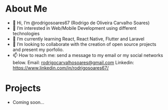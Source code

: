 # About Me

- 👋 Hi, I’m @rodrigosoares67 (Rodrigo de Oliveira Carvalho Soares)
- 👀 I’m interested in Web/Mobile Development using different technologies
- 🌱 I’m currently learning React, React Native, Flutter and Laravel
- 💞️ I’m looking to collaborate with the creation of open source projects and present my porfolio.
- 📫 How to reach me: send a message to my email or my social networks below.
  Email: rodrigocarvalhosoares@gmail.com
  Linkedin: https://www.linkedin.com/in/rodrigosoares67/
 
# Projects

- Coming soon...

<!---
rodrigosoares67/rodrigosoares67 is a ✨ special ✨ repository because its `README.md` (this file) appears on your GitHub profile.
You can click the Preview link to take a look at your changes.
--->
